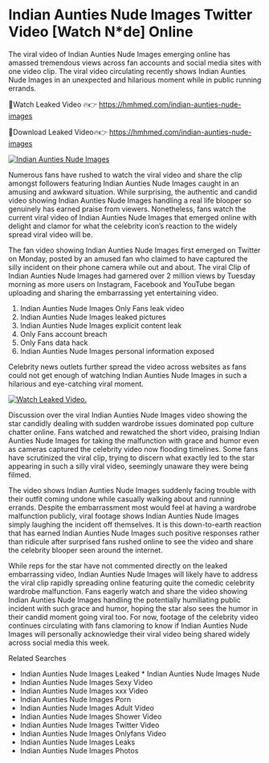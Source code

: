 ﻿# Indian Aunties Nude Images Twitter Video [Watch N*de] Online

The viral video of ﻿Indian Aunties Nude Images emerging online has amassed tremendous views across fan accounts and social media sites with one video clip. The viral video circulating recently shows ﻿Indian Aunties Nude Images in an unexpected and hilarious moment while in public running errands. 

🔴Watch Leaked Video 🔥👉  https://hmhmed.com/indian-aunties-nude-images 

🔴Download Leaked Video🔥👉  https://hmhmed.com/indian-aunties-nude-images 

[![Indian Aunties Nude Images](https://i.imgur.com/dJHk4Zq.gif)](https://hmhmed.com/indian-aunties-nude-images)

Numerous fans have rushed to watch the viral video and share the clip amongst followers featuring ﻿Indian Aunties Nude Images caught in an amusing and awkward situation. While surprising, the authentic and candid video showing ﻿Indian Aunties Nude Images handling a real life blooper so genuinely has earned praise from viewers. Nonetheless, fans watch the current viral video of ﻿Indian Aunties Nude Images that emerged online with delight and clamor for what the celebrity icon’s reaction to the widely spread viral video will be.

The fan video showing ﻿Indian Aunties Nude Images first emerged on Twitter on Monday, posted by an amused fan who claimed to have captured the silly incident on their phone camera while out and about. The viral Clip of ﻿Indian Aunties Nude Images had garnered over 2 million views by Tuesday morning as more users on Instagram, Facebook and YouTube began uploading and sharing the embarrassing yet entertaining video. 

1. ﻿Indian Aunties Nude Images Only Fans leak video
2. ﻿Indian Aunties Nude Images leaked pictures
3. ﻿Indian Aunties Nude Images explicit content leak
4. Only Fans account breach
5. Only Fans data hack
6. ﻿Indian Aunties Nude Images personal information exposed

Celebrity news outlets further spread the video across websites as fans could not get enough of watching ﻿Indian Aunties Nude Images in such a hilarious and eye-catching viral moment. 

[![Watch Leaked Video.](https://miro.medium.com/v2/resize:fit:828/format:webp/1*cilzJN44JGOrTw9NJCrNHA.gif "Watch Leaked Video")](https://hmhmed.com/indian-aunties-nude-images)

Discussion over the viral ﻿Indian Aunties Nude Images video showing the star candidly dealing with sudden wardrobe issues dominated pop culture chatter online. Fans watched and rewatched the short video, praising ﻿Indian Aunties Nude Images for taking the malfunction with grace and humor even as cameras captured the celebrity video now flooding timelines. Some fans have scrutinized the viral clip, trying to discern what exactly led to the star appearing in such a silly viral video, seemingly unaware they were being filmed.

The video shows ﻿Indian Aunties Nude Images suddenly facing trouble with their outfit coming undone while casually walking about and running errands. Despite the embarrassment most would feel at having a wardrobe malfunction publicly, viral footage shows ﻿Indian Aunties Nude Images simply laughing the incident off themselves. It is this down-to-earth reaction that has earned ﻿Indian Aunties Nude Images such positive responses rather than ridicule after surprised fans rushed online to see the video and share the celebrity blooper seen around the internet.  

While reps for the star have not commented directly on the leaked embarrassing video, ﻿Indian Aunties Nude Images will likely have to address the viral clip rapidly spreading online featuring quite the comedic celebrity wardrobe malfunction. Fans eagerly watch and share the video showing ﻿Indian Aunties Nude Images handling the potentially humiliating public incident with such grace and humor, hoping the star also sees the humor in their candid moment going viral too. For now, footage of the celebrity video continues circulating with fans clamoring to know if ﻿Indian Aunties Nude Images will personally acknowledge their viral video being shared widely across social media this week.

Related Searches
* ﻿Indian Aunties Nude Images Leaked
﻿* Indian Aunties Nude Images Nude
* ﻿Indian Aunties Nude Images Sexy Video
* ﻿Indian Aunties Nude Images xxx Video
* ﻿Indian Aunties Nude Images Porn
* ﻿Indian Aunties Nude Images Adult Video
* ﻿Indian Aunties Nude Images Shower Video
* ﻿Indian Aunties Nude Images Twitter Video
* ﻿Indian Aunties Nude Images Onlyfans Video
* ﻿Indian Aunties Nude Images Leaks
* ﻿Indian Aunties Nude Images Photos